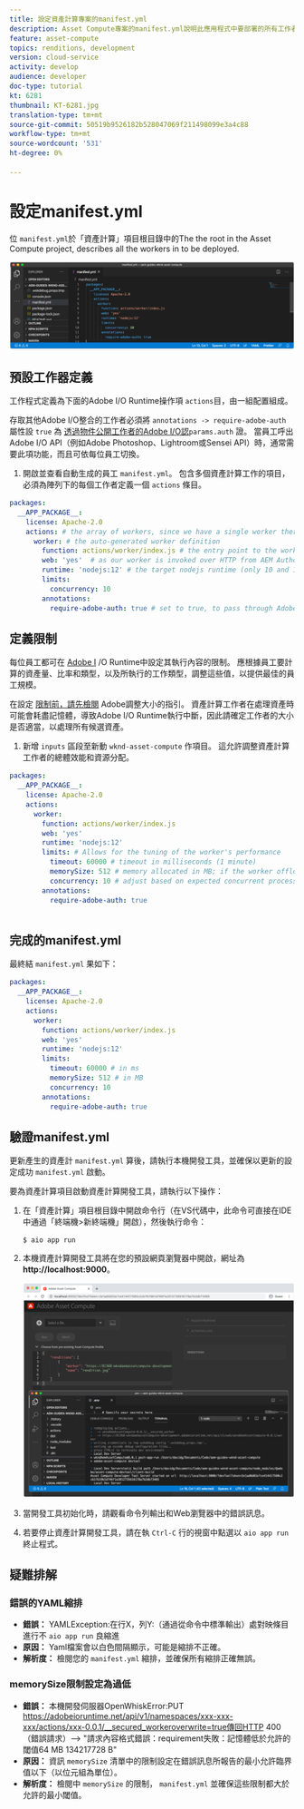 ```yaml
---
title: 設定資產計算專案的manifest.yml
description: Asset Compute專案的manifest.yml說明此應用程式中要部署的所有工作者。
feature: asset-compute
topics: renditions, development
version: cloud-service
activity: develop
audience: developer
doc-type: tutorial
kt: 6281
thumbnail: KT-6281.jpg
translation-type: tm+mt
source-git-commit: 50519b9526182b528047069f211498099e3a4c88
workflow-type: tm+mt
source-wordcount: '531'
ht-degree: 0%

---
```



# 設定manifest.yml

位 `manifest.yml`於「資產計算」項目根目錄中的The the root in the Asset Compute project, describes all the workers in to be deployed.

![manifest.yml](./assets/manifest/manifest.png)

## 預設工作器定義

工作程式定義為下面的Adobe I/O Runtime操作項 `actions`目，由一組配置組成。

存取其他Adobe I/O整合的工作者必須將 `annotations -> require-adobe-auth` 屬性設 `true` 為 [透過物件公開工作者的Adobe I/O認](https://docs.adobe.com/content/help/en/asset-compute/using/extend/develop-custom-application.html#access-adobe-apis)`params.auth` 證。 當員工呼出Adobe I/O API（例如Adobe Photoshop、Lightroom或Sensei API）時，通常需要此項功能，而且可依每位員工切換。

1. 開啟並查看自動生成的員工 `manifest.yml`。 包含多個資產計算工作的項目，必須為陣列下的每個工作者定義一個 `actions` 條目。

```yml
packages:
  __APP_PACKAGE__:
    license: Apache-2.0
    actions: # the array of workers, since we have a single worker there is only one entry beneath actions
      worker: # the auto-generated worker definition
        function: actions/worker/index.js # the entry point to the worker 
        web: 'yes'  # as our worker is invoked over HTTP from AEM Author service
        runtime: 'nodejs:12' # the target nodejs runtime (only 10 and 12 are supported)
        limits:
          concurrency: 10
        annotations:
          require-adobe-auth: true # set to true, to pass through Adobe I/O access token/client id via params.auth in the worker, typically required when the worker calls out to Adobe I/O APIs such as the Adobe Photoshop, Lightroom or Sensei APIs.
```

## 定義限制

每位員工都可在 [Adobe I](https://www.adobe.io/apis/experienceplatform/runtime/docs.html#!adobedocs/adobeio-runtime/master/guides/system_settings.md) /O Runtime中設定其執行內容的限制。 應根據員工要計算的資產量、比率和類型，以及所執行的工作類型，調整這些值，以提供最佳的員工規模。

在設定 [限制前，請先檢閱](https://docs.adobe.com/content/help/en/asset-compute/using/extend/develop-custom-application.html#sizing-workers) Adobe調整大小的指引。 資產計算工作者在處理資產時可能會耗盡記憶體，導致Adobe I/O Runtime執行中斷，因此請確定工作者的大小是否適當，以處理所有候選資產。

1. 新增 `inputs` 區段至新動 `wknd-asset-compute` 作項目。 這允許調整資產計算工作者的總體效能和資源分配。

```yml
packages:
  __APP_PACKAGE__:
    license: Apache-2.0
    actions: 
      worker:
        function: actions/worker/index.js 
        web: 'yes' 
        runtime: 'nodejs:12'
        limits: # Allows for the tuning of the worker's performance
          timeout: 60000 # timeout in milliseconds (1 minute)
          memorySize: 512 # memory allocated in MB; if the worker offloads heavy computational work to other Web services this number can be reduced
          concurrency: 10 # adjust based on expected concurrent processing and timeout 
        annotations:
          require-adobe-auth: true
           
```

## 完成的manifest.yml

最終結 `manifest.yml` 果如下：

```yml
packages:
  __APP_PACKAGE__:
    license: Apache-2.0
    actions: 
      worker:
        function: actions/worker/index.js 
        web: 'yes' 
        runtime: 'nodejs:12'
        limits:
          timeout: 60000 # in ms
          memorySize: 512 # in MB
          concurrency: 10 
        annotations:
          require-adobe-auth: true
```

## 驗證manifest.yml

更新產生的資產計 `manifest.yml` 算後，請執行本機開發工具，並確保以更新的設定成功 `manifest.yml` 啟動。

要為資產計算項目啟動資產計算開發工具，請執行以下操作：

1. 在「資產計算」項目根目錄中開啟命令行（在VS代碼中，此命令可直接在IDE中通過「終端機>新終端機」開啟），然後執行命令：

   ```
   $ aio app run
   ```

1. 本機資產計算開發工具將在您的預設網頁瀏覽器中開啟，網址為 __http://localhost:9000__。

   ![aio app run](assets/environment-variables/aio-app-run.png)

1. 當開發工具初始化時，請觀看命令列輸出和Web瀏覽器中的錯誤訊息。
1. 若要停止資產計算開發工具，請在執 `Ctrl-C` 行的視窗中點選以 `aio app run` 終止程式。

## 疑難排解

### 錯誤的YAML縮排

+ __錯誤：__ YAMLException:在行X，列Y:（通過從命令中標準輸出）處對映條目進行不 `aio app run` 良縮進
+ __原因：__ Yaml檔案會以白色間隔顯示，可能是縮排不正確。
+ __解析度：__ 檢閱您的 `manifest.yml` 縮排，並確保所有縮排正確無誤。

### memorySize限制設定為過低

+ __錯誤：__ 本機開發伺服器OpenWhiskError:PUT https://adobeioruntime.net/api/v1/namespaces/xxx-xxx-xxx/actions/xxx-0.0.1/__secured_workeroverwrite=true傳回HTTP 400（錯誤請求）—> &quot;請求內容格式錯誤：requirement失敗：記憶體低於允許的閾值64 MB 134217728 B&quot;
+ __原因：__ 資訊 `memorySize` 清單中的限制設定在錯誤訊息所報告的最小允許臨界值以下（以位元組為單位）。
+ __解析度：__ 檢閱中 `memorySize` 的限制， `manifest.yml` 並確保這些限制都大於允許的最小閾值。